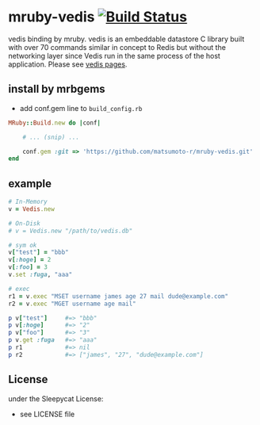 # mruby-vedis   [![Build Status](https://travis-ci.org/matsumoto-r/mruby-vedis.png?branch=master)](https://travis-ci.org/matsumoto-r/mruby-vedis)
vedis binding by mruby.
vedis is an embeddable datastore C library built with over 70 commands similar in concept to Redis but without the networking layer since Vedis run in the same process of the host application.
Please see [vedis pages](http://vedis.symisc.net/index.html).
## install by mrbgems 
- add conf.gem line to `build_config.rb` 

```ruby
MRuby::Build.new do |conf|

    # ... (snip) ...

    conf.gem :git => 'https://github.com/matsumoto-r/mruby-vedis.git'
end
```
## example 
```ruby
# In-Memory
v = Vedis.new

# On-Disk
# v = Vedis.new "/path/to/vedis.db"

# sym ok
v["test"] = "bbb"
v[:hoge] = 2
v[:foo] = 3
v.set :fuga, "aaa"

# exec
r1 = v.exec "MSET username james age 27 mail dude@example.com"
r2 = v.exec "MGET username age mail"

p v["test"]     #=> "bbb"
p v[:hoge]      #=> "2"
p v["foo"]      #=> "3"
p v.get :fuga   #=> "aaa"
p r1            #=> nil
p r2            #=> ["james", "27", "dude@example.com"]
```

## License
under the Sleepycat License:
- see LICENSE file
